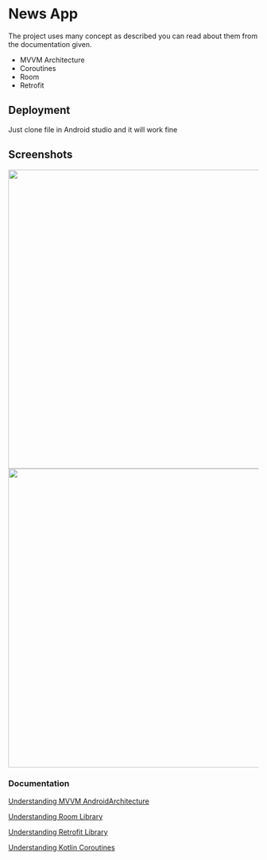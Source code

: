 
# News App

The project uses many concept as described you can read about them from the documentation given.

* MVVM Architecture
* Coroutines
* Room
* Retrofit



## Deployment


  Just clone file in Android studio and it will work fine 

  
## Screenshots
<p float="left">
<img src="https://i.postimg.cc/2S7WZzZ7/photo-2021-12-30-23-10-08.jpg" height="600"/>    
<img src="https://i.postimg.cc/Qdh9sRy9/photo-2021-12-30-23-10-14.jpg" height="600"/>
</p>
  
### Documentation

[Understanding MVVM AndroidArchitecture](https://www.vogella.com/tutorials/AndroidArchitecture/article.html)

[Understanding Room Library](https://www.vogella.com/tutorials/AndroidArchitecture/article.html)

[Understanding Retrofit Library](https://www.vogella.com/tutorials/Retrofit/article.html)

[Understanding Kotlin Coroutines](https://medium.com/@mobitv/a-simplified-guide-to-kotlin-coroutines-edc9149ad54f)
